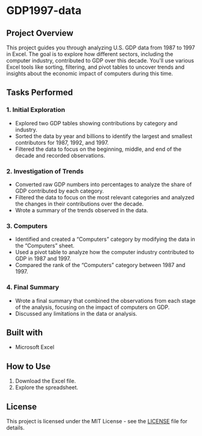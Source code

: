 # GDP1997-data

## Project Overview

This project guides you through analyzing U.S. GDP data from 1987 to 1997 in Excel. The goal is to explore how different sectors, including the computer industry, contributed to GDP over this decade. You'll use various Excel tools like sorting, filtering, and pivot tables to uncover trends and insights about the economic impact of computers during this time.

## Tasks Performed

### 1. **Initial Exploration**
   - Explored two GDP tables showing contributions by category and industry.
   - Sorted the data by year and billions to identify the largest and smallest contributors for 1987, 1992, and 1997.
   - Filtered the data to focus on the beginning, middle, and end of the decade and recorded observations.

### 2. **Investigation of Trends**
   - Converted raw GDP numbers into percentages to analyze the share of GDP contributed by each category.
   - Filtered the data to focus on the most relevant categories and analyzed the changes in their contributions over the decade.
   - Wrote a summary of the trends observed in the data.

### 3. **Computers**
   - Identified and created a “Computers” category by modifying the data in the “Computers” sheet.
   - Used a pivot table to analyze how the computer industry contributed to GDP in 1987 and 1997.
   - Compared the rank of the “Computers” category between 1987 and 1997.

### 4. **Final Summary**
   - Wrote a final summary that combined the observations from each stage of the analysis, focusing on the impact of computers on GDP.
   - Discussed any limitations in the data or analysis.

## Built with
- Microsoft Excel

## How to Use
1. Download the Excel file.
2. Explore the spreadsheet.

## License
This project is licensed under the MIT License - see the [LICENSE](LICENSE) file for details.
